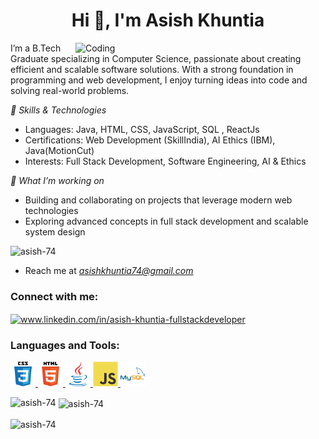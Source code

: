 <h1 align="center">Hi 👋, I'm Asish Khuntia</h1>
<img align="right" alt="Coding" width="400" src="https://www.aalpha.net/wp-content/uploads/2020/12/full-stack-development.gif">

I’m a B.Tech Graduate specializing in Computer Science, passionate about creating efficient and scalable software solutions. With a strong foundation in programming and web development, I enjoy turning ideas into code and solving real-world problems.

*🌟 Skills & Technologies*
- Languages: Java, HTML, CSS, JavaScript, SQL , ReactJs
- Certifications: Web Development (SkillIndia), AI Ethics (IBM), Java(MotionCut)
- Interests: Full Stack Development, Software Engineering, AI & Ethics

*🚀 What I’m working on*
- Building and collaborating on projects that leverage modern web technologies
- Exploring advanced concepts in full stack development and scalable system design

<p align="left"> <img src="https://komarev.com/ghpvc/?username=asish-74&label=Profile%20views&color=0e75b6&style=flat" alt="asish-74" /> </p>

- Reach me at *asishkhuntia74@gmail.com*

<h3 align="left">Connect with me:</h3>
<p align="left">
<a href="https://www.linkedin.com/in/asish-khuntia-fullstackdeveloper " target="blank"><img align="center" src="https://raw.githubusercontent.com/rahuldkjain/github-profile-readme-generator/master/src/images/icons/Social/linked-in-alt.svg" alt="www.linkedin.com/in/asish-khuntia-fullstackdeveloper" height="30" width="40" /></a>
</p>

<h3 align="left">Languages and Tools:</h3>
<p align="left">  <a href="https://www.w3schools.com/css/" target="_blank" rel="noreferrer"> <img src="https://raw.githubusercontent.com/devicons/devicon/master/icons/css3/css3-original-wordmark.svg" alt="css3" width="40" height="40"/> </a> <a href="https://www.w3.org/html/" target="_blank" rel="noreferrer"> <img src="https://raw.githubusercontent.com/devicons/devicon/master/icons/html5/html5-original-wordmark.svg" alt="html5" width="40" height="40"/> </a> <a href="https://www.java.com" target="_blank" rel="noreferrer"> <img src="https://raw.githubusercontent.com/devicons/devicon/master/icons/java/java-original.svg" alt="java" width="40" height="40"/> </a> <a href="https://developer.mozilla.org/en-US/docs/Web/JavaScript" target="_blank" rel="noreferrer"> <img src="https://raw.githubusercontent.com/devicons/devicon/master/icons/javascript/javascript-original.svg" alt="javascript" width="40" height="40"/> </a> <a href="https://www.mysql.com/" target="_blank" rel="noreferrer"> <img src="https://raw.githubusercontent.com/devicons/devicon/master/icons/mysql/mysql-original-wordmark.svg" alt="mysql" width="40" height="40"/> </a> </p>

<p><img align="left" src="https://github-readme-stats.vercel.app/api/top-langs?username=asish-74&show_icons=true&locale=en&layout=compact" alt="asish-74" /></p>

<p>&nbsp;<img align="center" src="https://github-readme-stats.vercel.app/api?username=asish-74&show_icons=true&locale=en" alt="asish-74" /></p>

<p><img align="center" src="https://github-readme-streak-stats.herokuapp.com/?user=asish-74&" alt="asish-74" /></p>
